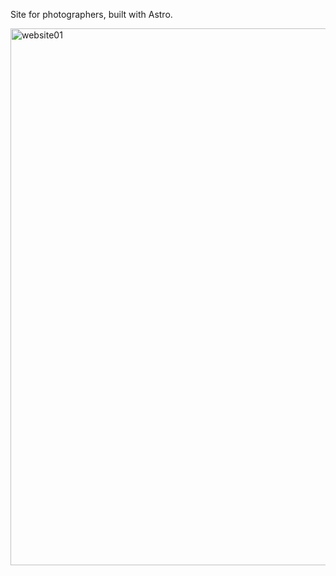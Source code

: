 Site for photographers, built with Astro.

<img width="859" alt="website01" src="https://github.com/klasnasman/astro/assets/109417650/2fd9df0c-12b1-47bb-8df6-93be255f0add">
